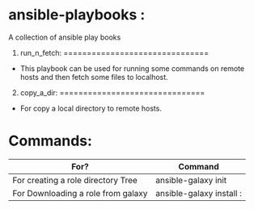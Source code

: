 ansible-playbooks :
=================

A collection of ansible play books

1. run_n_fetch:
===============================
- This playbook can be used for running some commands on remote hosts and then fetch some files to localhost. 

2. copy_a_dir: 
===============================
- For copy a local directory to remote hosts.


Commands: 
===
| For?                                 | Command                                      |
|--------------------------------------|----------------------------------------------|
| For creating a role directory Tree   | ansible-galaxy init <rolename>               |
| For Downloading a role from galaxy   | ansible-galaxy install <username>:<rolename> |
